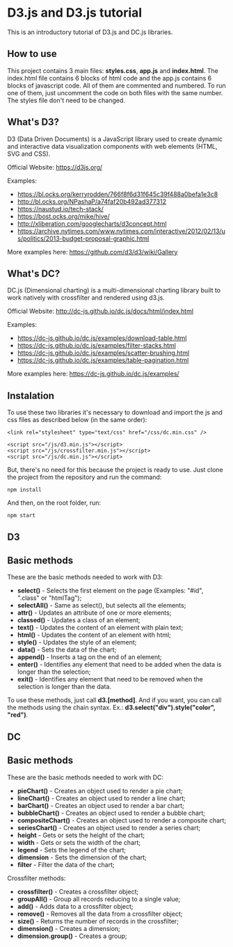 # D3.js and D3.js tutorial

This is an introductory tutorial of D3.js and DC.js libraries.

## How to use

This project contains 3 main files: <b>styles.css</b>, <b>app.js</b> and <b>index.html</b>. The index.html file contains 6 blocks of html code and the app.js contains 6 blocks of javascript code. All of them are commented and numbered. To run one of them, just uncomment the code on both files with the same number. The styles file don't need to be changed.

## What's D3?

D3 (Data Driven Documents) is a JavaScript library used to create dynamic and interactive data visualization components with web elements (HTML, SVG and CSS).

Official Website: https://d3js.org/

Examples:

* https://bl.ocks.org/kerryrodden/766f8f6d31f645c39f488a0befa1e3c8
* http://bl.ocks.org/NPashaP/a74faf20b492ad377312
* https://naustud.io/tech-stack/
* https://bost.ocks.org/mike/hive/
* http://xliberation.com/googlecharts/d3concept.html
* https://archive.nytimes.com/www.nytimes.com/interactive/2012/02/13/us/politics/2013-budget-proposal-graphic.html

More examples here: https://github.com/d3/d3/wiki/Gallery

## What's DC?

DC.js (Dimensional charting) is a multi-dimensional charting library built to work natively with crossfilter and rendered using d3.js.

Official Website: http://dc-js.github.io/dc.js/docs/html/index.html

Examples:

* https://dc-js.github.io/dc.js/examples/download-table.html
* https://dc-js.github.io/dc.js/examples/filter-stacks.html
* https://dc-js.github.io/dc.js/examples/scatter-brushing.html
* https://dc-js.github.io/dc.js/examples/table-pagination.html

More examples here: https://dc-js.github.io/dc.js/examples/

## Instalation

To use these two libraries it's necessary to download and import the js and css files as described below (in the same order):

```
<link rel="stylesheet" type="text/css" href="/css/dc.min.css" />

<script src="/js/d3.min.js"></script>
<script src="/js/crossfilter.min.js"></script>
<script src="/js/dc.min.js"></script>
```

But, there's no need for this because the project is ready to use. Just clone the project from the repository and run the command:

```
npm install
```

And then, on the root folder, run:

```
npm start
```

## D3

## Basic methods

These are the basic methods needed to work with D3:

* <b>select()</b> - Selects the first element on the page (Examples: "#id", ".class" or "htmlTag");
* <b>selectAll()</b> - Same as select(), but selects all the elements;
* <b>attr()</b> - Updates an attribute of one or more elements;
* <b>classed()</b> - Updates a class of an element;
* <b>text()</b> - Updates the content of an element with plain text;
* <b>html()</b> - Updates the content of an element with html;
* <b>style()</b> - Updates the style of an element;
* <b>data()</b> - Sets the data of the chart;
* <b>append()</b> - Inserts a tag on the end of an element;
* <b>enter()</b> - Identifies any element that need to be added when the data is longer than the selection;
* <b>exit()</b> - Identifies any element that need to be removed when the selection is longer than the data.

To use these methods, just call <b>d3.[method]</b>. And if you want, you can call the methods using the chain syntax. Ex.: <b>d3.select("div").style("color", "red")</b>.

## DC

## Basic methods

These are the basic methods needed to work with DC:

* <b>pieChart()</b> - Creates an object used to render a pie chart;
* <b>lineChart()</b> - Creates an object used to render a line chart;
* <b>barChart()</b> - Creates an object used to render a bar chart;
* <b>bubbleChart()</b> - Creates an object used to render a bubble chart;
* <b>compositeChart()</b> - Creates an object used to render a composite chart;
* <b>seriesChart()</b> - Creates an object used to render a series chart;
* <b>height</b> - Gets or sets the height of the chart;
* <b>width</b> - Gets or sets the width of the chart;
* <b>legend</b> - Sets the legend of the chart;
* <b>dimension</b> - Sets the dimension of the chart;
* <b>filter</b> - Filter the data of the chart;

Crossfilter methods:

* <b>crossfilter()</b> - Creates a crossfilter object;
* <b>groupAll()</b> - Group all records reducing to a single value;
* <b>add()</b> - Adds data to a crossfilter object;
* <b>remove()</b> - Removes all the data from a crossfilter object;
* <b>size()</b> - Returns the number of records in the crossfilter;
* <b>dimension()</b> - Creates a dimension;
* <b>dimension.group()</b> - Creates a group;